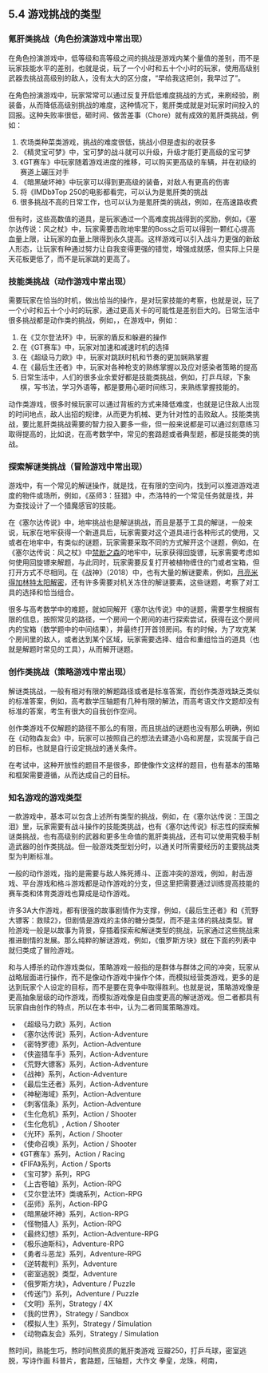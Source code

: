 ## 5.4 游戏挑战的类型


### 氪肝类挑战（角色扮演游戏中常出现）

在角色扮演游戏中，低等级和高等级之间的挑战是游戏内某个量值的差别，而不是玩家技能水平的差别，也就是说，玩了一个小时和五十个小时的玩家，使用高级别武器去挑战高级别的敌人，没有太大的区分度，“早给我这把剑，我早过了”。

在角色扮演游戏中，玩家常常可以通过反复开启低难度挑战的方式，来刷经验，刷装备，从而降低高级别挑战的难度，这种情况下，氪肝类成就是对玩家时间投入的回报。这种失败率很低，砸时间、做苦差事（Chore）就有成效的氪肝类挑战，例如：

1. 农场类种菜类游戏，挑战的难度很低，挑战小但是虚拟的收获多
1. 《精灵宝可梦》中，宝可梦的战斗就可以升级，升级才能打更高级的宝可梦
1. 《GT赛车》中玩家随着游戏进度的推移，可以购买更高级的车辆，并在初级的赛道上碾压对手
1. 《暗黑破坏神》中玩家可以得到更高级的装备，对敌人有更高的伤害
1. 将《IMDb》Top 250的电影都看完，可以认为是氪肝类的挑战
1. 很多挑战不高的日常工作，也可以认为是氪肝类的挑战，例如，在高速路收费

但有时，这些高数值的道具，是玩家通过一个高难度挑战得到的奖励，例如，《塞尔达传说：风之杖》中，玩家需要击败地牢里的Boss之后可以得到一颗红心提高血量上限，让玩家的血量上限得到永久提高。这样游戏可以引入战斗力更强的新敌人形态，让玩家有种通过努力让自我变得更强的错觉，增强成就感，但实际上只是天花板更低了，而不是玩家跳的更高了。

### 技能类挑战（动作游戏中常出现）

需要玩家在恰当的时机，做出恰当的操作，是对玩家技能的考察，也就是说，玩了一个小时和五十个小时的玩家，通过更高关卡的可能性是差别巨大的。日常生活中很多挑战都是动作类的挑战，例如，，在游戏中，例如：

1. 在《艾尔登法环》中，玩家的盾反和躲避的操作
1. 在《GT赛车》中，玩家对加速和减速时机的选择
1. 在《超级马力欧》中，玩家对跳跃时机和节奏的更加娴熟掌握
1. 在《最后生还者》中，玩家对各种枪支的熟练掌握以及应对感染者策略的提高
1. 日常生活中，人们的很多业余爱好都是技能类挑战，例如，打乒乓球，下象棋，写书法，学习外语等，都是要用心砸时间练习，来熟练掌握技能的。

动作类游戏，很多时候玩家可以通过背板的方式来降低难度，也就是记住敌人出现的时间地点，敌人出招的规律，从而更为机械、更为针对性的击败敌人。技能类挑战，要比氪肝类挑战需要的智力投入要多一些，但一般来说都是可以通过刻意练习取得提高的，比如说，在高考数学中，常见的套路题或者典型题，都是技能类的挑战。

### 探索解谜类挑战（冒险游戏中常出现）

游戏中，有一个常见的解谜操作，就是找，在有限的空间内，找到可以推进游戏进度的物件或场所，例如，《巫师3：狂猎》中，杰洛特的一个常见任务就是找，并为查找设计了一个猎魔感官的技能。

在《塞尔达传说》中，地牢挑战也是解谜挑战，而且是基于工具的解谜，一般来说，玩家在地牢获得一个新道具后，玩家需要对这个道具进行各种形式的使用，又或者在地牢中，有类似的谜题，玩家需要采取不同的方式解开这个谜题，例如，在《塞尔达传说：风之杖》中[禁断之森](https://www.bilibili.com/video/BV18t411q7hN?p=7)的地牢中，玩家获得回旋镖，玩家需要考虑如何使用回旋镖来解题，与此同时，玩家需要反复打开被植物缠住的门或者宝箱，但打开方式不尽相同。在《战神》（2018）中，也有大量的解谜要素，例如，[月亮米得加林特太阳解密](https://www.bilibili.com/video/BV1MS4y187qK/)，还有许多需要对机关冻住的解谜要素，这些谜题，考察了对工具的选择和恰当组合。

很多与高考数学中的难题，就如同解开《塞尔达传说》中的谜题，需要学生根据有限的信息，按照常见的路径，一个房间一个房间的进行探索尝试，获得在这个房间内的宝箱（数学题中的中间结果），并最终打开首领房间。有的时候，为了攻克某个房间里的敌人，或者达到某个区域，玩家需要选择、组合和重组恰当的道具（也就是解题时常见的工具），从而解开谜题。

### 创作类挑战（策略游戏中常出现）

解谜类挑战，一般有相对有限的解题路径或者是标准答案，而创作类游戏缺乏类似的标准答案，例如，高考数学压轴题有几种有限的解法，而高考语文作文题却没有标准的答案，考生有很大的自我创作空间。

创作类游戏不仅解题的路径不那么的有限，而且挑战的谜题也没有那么明确，例如在《动物森友会》中，玩家可以按照自己的想法去建造小岛和房屋，实现属于自己的目标，也就是自行设定挑战的通关条件。

在考试中，这种开放性的题目不是很多，即使像作文这样的题目，也有基本的策略和框架需要遵循，从而达成自己的目标。

### 知名游戏的游戏类型

一款游戏中，基本可以包含上述所有类型的挑战，例如，在《塞尔达传说：王国之泪》里，玩家需要有战斗操作的技能类挑战，也有《塞尔达传说》标志性的探索解谜类挑战，也有高级别的武器和更多生命值的氪肝类挑战，还有可以使用究极手制造武器的创作类挑战。但一般游戏类型划分时，以通关时所需要经历的主要挑战类型为判断标准。

一般的动作游戏，指的是需要与敌人殊死搏斗、正面冲突的游戏，例如，射击游戏、平台游戏和格斗游戏都是动作游戏的分支，但这里把需要通过训练提高技能的赛车类和体育类游戏也算成是动作游戏。

许多3A大作游戏，都有很强的故事剧情作为支撑，例如，《最后生还者》和《荒野大镖客：救赎2》，但剧情是游戏的主体的糖分类型，而不是主体的挑战类型。冒险游戏一般是以故事为背景，穿插着探索和解谜类型的挑战，玩家通过这些挑战来推进剧情的发展。那么纯粹的解谜游戏，例如，《俄罗斯方块》就在下面的列表中就归类成了冒险游戏。

和与人搏杀的动作游戏类似，策略游戏一般指的是群体与群体之间的冲突，玩家从战略层面进行操作，而不是像动作游戏中操作个体，而模拟经营类游戏，更多的是达到玩家个人设定的目标，而不是要在竞争中取得胜利。也就是说，策略游戏像是更高抽象层级的动作游戏，而模拟游戏像是自由度更高的解谜游戏。但二者都具有玩家自由创作的特点，所以在本书中，认为二者同属策略游戏。

- 《超级马力欧》系列，Action
- 《塞尔达传说》系列，Action-Adventure
- 《密特罗德》系列，Action-Adventure
- 《侠盗猎车手》系列，Action-Adventure
- 《荒野大镖客》系列，Action-Adventure
- 《战神》系列，Action-Adventure
- 《最后生还者》系列，Action-Adventure
- 《神秘海域》系列，Action-Adventure
- 《刺客信条》系列，Action-Adventure
- 《生化危机》系列，Action / Shooter
- 《生化危机》, Action / Shooter
- 《光环》系列，Action / Shooter
- 《使命召唤》系列，Action / Shooter
- 《GT赛车》系列，Action / Racing
- 《FIFA》系列，Action / Sports
- 《宝可梦》系列，RPG
- 《上古卷轴》系列，Action-RPG
- 《艾尔登法环》类魂系列，Action-RPG
- 《巫师》系列，Action-RPG
- 《暗黑破坏神》系列，Action-RPG
- 《怪物猎人》系列，Action-RPG
- 《最终幻想》系列，Action-Adventure-RPG
- 《极乐迪斯科》，Adventure-RPG
- 《勇者斗恶龙》系列，Adventure-RPG
- 《逆转裁判》系列，Adventure 
- 《密室逃脱》类型，Adventure
- 《俄罗斯方块》，Adventure / Puzzle
- 《传送门》系列，Adventure / Puzzle
- 《文明》系列，Strategy / 4X
- 《我的世界》，Strategy / Sandbox
- 《模拟人生》系列，Strategy / Simulation
- 《动物森友会》系列，Strategy / Simulation

熬时间，熟能生巧，熬时间熬资质的氪肝类游戏
豆瓣250，打乒乓球，密室逃脱，写诗作画
科普片，套路题，压轴题，大作文
拳皇，龙珠，柯南，
